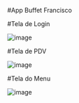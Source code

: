 #App Buffet Francisco

#Tela de Login

![image](https://github.com/silvioflorentino/appBuffetFrancisco/assets/28194425/92ede21c-a308-4bc2-af9e-02fcfe567ed1)

#Tela de PDV

![image](https://github.com/silvioflorentino/appBuffetFrancisco/assets/28194425/6a1f5bf2-049e-4bfb-a235-ae05b10da11a)

#Tela do Menu

![image](https://github.com/silvioflorentino/appBuffetFrancisco/assets/28194425/3bd6d650-4772-4b7e-a2e7-b4911029c9b8)


